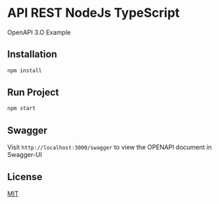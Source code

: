 # API REST NodeJs TypeScript 

OpenAPI 3.O Example

## Installation

```bash
npm install 
```

## Run Project

```bash
npm start
```

## Swagger
Visit `http://localhost:3000/swagger` to view the OPENAPI document in Swagger-UI


## License
[MIT](https://choosealicense.com/licenses/mit/)
